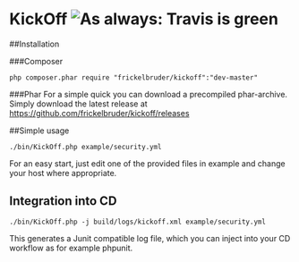 # KickOff ![As always: Travis is green](https://travis-ci.org/frickelbruder/kickoff.svg?branch=master)

##Installation

###Composer
```
php composer.phar require "frickelbruder/kickoff":"dev-master"
```

###Phar
For a simple quick you can download a precompiled phar-archive. 
Simply download the latest release at https://github.com/frickelbruder/kickoff/releases

##Simple usage
```
./bin/KickOff.php example/security.yml
```
For an easy start, just edit one of the provided files in example and change your host where appropriate.

## Integration into CD
```
./bin/KickOff.php -j build/logs/kickoff.xml example/security.yml
```
This generates a Junit compatible log file, which you can inject into your CD workflow as for example phpunit.

